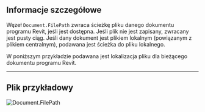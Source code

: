 ## Informacje szczegółowe
Węzeł `Document.FilePath` zwraca ścieżkę pliku danego dokumentu programu Revit, jeśli jest dostępna. Jeśli plik nie jest zapisany, zwracany jest pusty ciąg. Jeśli dany dokument jest plikiem lokalnym (powiązanym z plikiem centralnym), podawana jest ścieżka do pliku lokalnego.

W poniższym przykładzie podawana jest lokalizacja pliku dla bieżącego dokumentu programu Revit.
___
## Plik przykładowy

![Document.FilePath](./Revit.Application.Document.FilePath_img.jpg)
